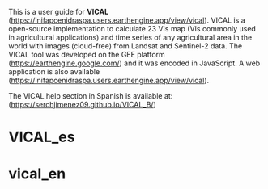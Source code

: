 This is a user guide for **VICAL** (https://inifapcenidraspa.users.earthengine.app/view/vical).
VICAL is a open-source implementation to calculate 23 VIs map (VIs commonly used in agricultural applications) and time series of any agricultural area in the world with images (cloud-free) from Landsat and Sentinel-2 data. The VICAL tool was developed on the GEE platform (https://earthengine.google.com/) and it was encoded in JavaScript.
A web application is also available (https://inifapcenidraspa.users.earthengine.app/view/vical).

The VICAL help section in Spanish is available at: (https://serchjimenez09.github.io/VICAL_B/)
# VICAL_es
# vical_en
